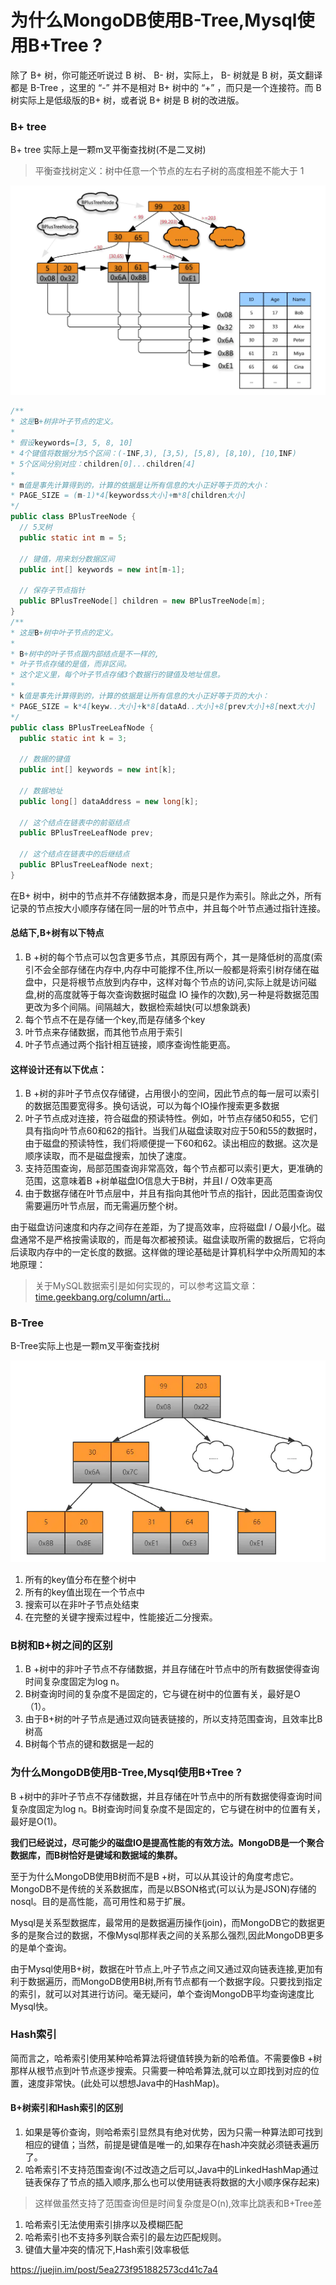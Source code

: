 # 为什么MongoDB使用B-Tree,Mysql使用B+Tree ?

除了 B+ 树，你可能还听说过 B 树、 B- 树，实际上， B- 树就是 B 树，英文翻译都是 B-Tree ，这里的 “-” 并不是相对 B+ 树中的 “+” ，而只是一个连接符。而 B 树实际上是低级版的B+ 树，或者说 B+ 树是 B 树的改进版。

### B+ tree

B+ tree 实际上是一颗m叉平衡查找树(不是二叉树)

> 平衡查找树定义：树中任意一个节点的左右子树的高度相差不能大于 1



![BPlusTree.png](image-202007222054/171aa95021a3e2c2)



```java
/**
* 这是B+树非叶子节点的定义。
*
* 假设keywords=[3, 5, 8, 10]
* 4个键值将数据分为5个区间：(-INF,3), [3,5), [5,8), [8,10), [10,INF)
* 5个区间分别对应：children[0]...children[4]
*
* m值是事先计算得到的，计算的依据是让所有信息的大小正好等于页的大小：
* PAGE_SIZE = (m-1)*4[keywordss大小]+m*8[children大小]
*/
public class BPlusTreeNode {
  // 5叉树
  public static int m = 5;

  // 键值，用来划分数据区间
  public int[] keywords = new int[m-1];

  // 保存子节点指针
  public BPlusTreeNode[] children = new BPlusTreeNode[m];
}
/**
* 这是B+树中叶子节点的定义。
*
* B+树中的叶子节点跟内部结点是不一样的,
* 叶子节点存储的是值，而非区间。
* 这个定义里，每个叶子节点存储3个数据行的键值及地址信息。
*
* k值是事先计算得到的，计算的依据是让所有信息的大小正好等于页的大小：
* PAGE_SIZE = k*4[keyw..大小]+k*8[dataAd..大小]+8[prev大小]+8[next大小]
*/
public class BPlusTreeLeafNode {
  public static int k = 3;

  // 数据的键值
  public int[] keywords = new int[k];

  // 数据地址
  public long[] dataAddress = new long[k];

  // 这个结点在链表中的前驱结点
  public BPlusTreeLeafNode prev;

  // 这个结点在链表中的后继结点 
  public BPlusTreeLeafNode next;
}

```

在B+ 树中，树中的节点并不存储数据本身，而是只是作为索引。除此之外，所有记录的节点按大小顺序存储在同一层的叶节点中，并且每个叶节点通过指针连接。

#### 总结下,B+树有以下特点

1. B +树的每个节点可以包含更多节点，其原因有两个，其一是降低树的高度(索引不会全部存储在内存中,内存中可能撑不住,所以一般都是将索引树存储在磁盘中，只是将根节点放到内存中，这样对每个节点的访问,实际上就是访问磁盘,树的高度就等于每次查询数据时磁盘 IO 操作的次数),另一种是将数据范围更改为多个间隔。间隔越大，数据检索越快(可以想象跳表)
2. 每个节点不在是存储一个key,而是存储多个key
3. 叶节点来存储数据，而其他节点用于索引
4. 叶子节点通过两个指针相互链接，顺序查询性能更高。

#### 这样设计还有以下优点：

1. B +树的非叶子节点仅存储键，占用很小的空间，因此节点的每一层可以索引的数据范围要宽得多。换句话说，可以为每个IO操作搜索更多数据
2. 叶子节点成对连接，符合磁盘的预读特性。例如，叶节点存储50和55，它们具有指向叶节点60和62的指针。当我们从磁盘读取对应于50和55的数据时，由于磁盘的预读特性，我们将顺便提一下60和62。读出相应的数据。这次是顺序读取，而不是磁盘搜索，加快了速度。
3. 支持范围查询，局部范围查询非常高效，每个节点都可以索引更大，更准确的范围，这意味着B +树单磁盘IO信息大于B树，并且I / O效率更高
4. 由于数据存储在叶节点层中，并且有指向其他叶节点的指针，因此范围查询仅需要遍历叶节点层，而无需遍历整个树。

由于磁盘访问速度和内存之间存在差距，为了提高效率，应将磁盘I / O最小化。磁盘通常不是严格按需读取的，而是每次都被预读。磁盘读取所需的数据后，它将向后读取内存中的一定长度的数据。这样做的理论基础是计算机科学中众所周知的本地原理：

> 关于MySQL数据索引是如何实现的，可以参考这篇文章：[time.geekbang.org/column/arti…](https://time.geekbang.org/column/article/77830)

### B-Tree

B-Tree实际上也是一颗m叉平衡查找树



![B-Tree.png](image-202007222054/171aa95021c18683)



1. 所有的key值分布在整个树中
2. 所有的key值出现在一个节点中
3. 搜索可以在非叶子节点处结束
4. 在完整的关键字搜索过程中，性能接近二分搜索。

### B树和B+树之间的区别

1. B +树中的非叶子节点不存储数据，并且存储在叶节点中的所有数据使得查询时间复杂度固定为log n。
2. B树查询时间的复杂度不是固定的，它与键在树中的位置有关，最好是O（1）。
3. 由于B+树的叶子节点是通过双向链表链接的，所以支持范围查询，且效率比B树高
4. B树每个节点的键和数据是一起的

### 为什么MongoDB使用B-Tree,Mysql使用B+Tree ?

B +树中的非叶子节点不存储数据，并且存储在叶节点中的所有数据使得查询时间复杂度固定为log n。B树查询时间复杂度不是固定的，它与键在树中的位置有关，最好是O(1)。

**我们已经说过，尽可能少的磁盘IO是提高性能的有效方法。MongoDB是一个聚合数据库，而B树恰好是键域和数据域的集群。**

至于为什么MongoDB使用B树而不是B +树，可以从其设计的角度考虑它。 MongoDB不是传统的关系数据库，而是以BSON格式(可以认为是JSON)存储的nosql。目的是高性能，高可用性和易于扩展。

Mysql是关系型数据库，最常用的是数据遍历操作(join)，而MongoDB它的数据更多的是聚合过的数据，不像Mysql那样表之间的关系那么强烈,因此MongoDB更多的是单个查询。

由于Mysql使用B+树，数据在叶节点上,叶子节点之间又通过双向链表连接,更加有利于数据遍历，而MongoDB使用B树,所有节点都有一个数据字段。只要找到指定的索引，就可以对其进行访问。毫无疑问，单个查询MongoDB平均查询速度比Mysql快。

### Hash索引

简而言之，哈希索引使用某种哈希算法将键值转换为新的哈希值。不需要像B +树那样从根节点到叶节点逐步搜索。只需要一种哈希算法,就可以立即找到对应的位置，速度非常快。(此处可以想想Java中的HashMap)。

#### B+树索引和Hash索引的区别

1. 如果是等价查询，则哈希索引显然具有绝对优势，因为只需一种算法即可找到相应的键值；当然，前提是键值是唯一的,如果存在hash冲突就必须链表遍历了。
2. 哈希索引不支持范围查询(不过改造之后可以,Java中的LinkedHashMap通过链表保存了节点的插入顺序,那么也可以使用链表将数据的大小顺序保存起来)

> 这样做虽然支持了范围查询但是时间复杂度是O(n),效率比跳表和B+Tree差

1. 哈希索引无法使用索引排序以及模糊匹配
2. 哈希索引也不支持多列联合索引的最左边匹配规则。
3. 键值大量冲突的情况下,Hash索引效率极低





https://juejin.im/post/5ea273f951882573cd41c7a4